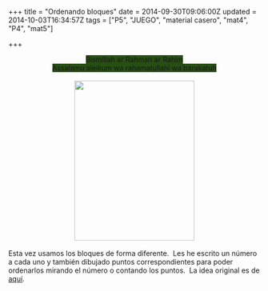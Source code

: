 +++
title = "Ordenando bloques"
date = 2014-09-30T09:06:00Z
updated = 2014-10-03T16:34:57Z
tags = ["P5", "JUEGO", "material casero", "mat4", "P4", "mat5"]

+++

<div dir="ltr" style="text-align: left;" trbidi="on"><div style="text-align: center;"><span style="background-color: #d9ead3;"><span style="background-color: #274e13;">Bismillah ar Rahman ar Rahim<br />Assalamu aleikum wa rahamatullahi wa barakatuh</span></span></div><div style="text-align: center;"><br /></div><div class="separator" style="clear: both; text-align: center;"><a href="http://lh6.ggpht.com/-F1bM88owHV0/VCpWg5ZsqmI/AAAAAAAAG5Q/utOn-Uo-bn8/s1600/2014-09-30-08-59-23_deco.jpg" imageanchor="1" style="margin-left: 1em; margin-right: 1em;"> <img border="0" src="http://lh6.ggpht.com/-F1bM88owHV0/VCpWg5ZsqmI/AAAAAAAAG5Q/utOn-Uo-bn8/s640/2014-09-30-08-59-23_deco.jpg" height="320" width="240" /></a></div><br />Esta vez usamos los bloques de forma diferente.&nbsp; Les he escrito un número a cada uno y también dibujado puntos correspondientes para poder ordenarlos mirando el número o contando los puntos.&nbsp; La idea original es de <a href="http://theimaginationtree.com/2013/04/counting-and-measuring-with-lego-preschool-math-game.html" target="_blank">aquí</a>. </div>
